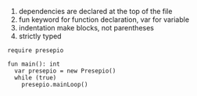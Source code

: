 1. dependencies are declared at the top of the file
1. fun keyword for function declaration, var for variable
1. indentation make blocks, not parentheses
1. strictly typed
```luna
require presepio

fun main(): int
  var presepio = new Presepio()
  while (true)
    presepio.mainLoop()
```

